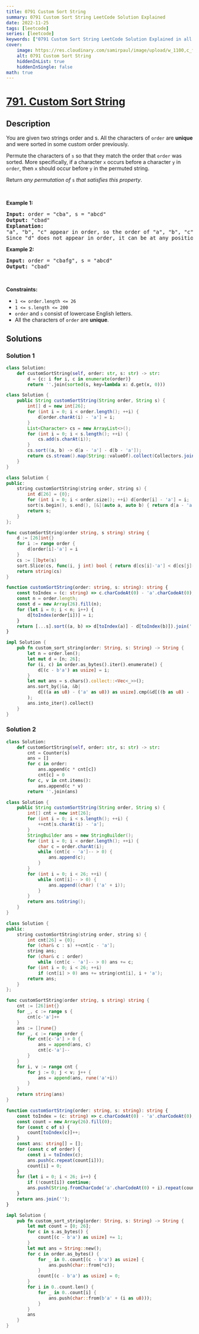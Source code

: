 ```yaml
---
title: 0791 Custom Sort String
summary: 0791 Custom Sort String LeetCode Solution Explained
date: 2022-11-25
tags: [leetcode]
series: [leetcode]
keywords: ["0791 Custom Sort String LeetCode Solution Explained in all languages", "0791 Custom Sort String", "LeetCode", "leetcode solution in Python3 C++ Java Go PHP Ruby Swift TypeScript Rust C# JavaScript C", "GeeksforGeeks", "InterviewBit", "Coding Ninjas", "HackerRank", "HackerEarth", "CodeChef", "TopCoder", "AlgoExpert", "freeCodeCamp", "Codeforces", "GitHub", "AtCoder", "Samir Paul"]
cover:
    image: https://res.cloudinary.com/samirpaul/image/upload/w_1100,c_fit,co_rgb:FFFFFF,l_text:Arial_75_bold:0791 Custom Sort String - Solution Explained/problem-solving.webp
    alt: 0791 Custom Sort String
    hiddenInList: true
    hiddenInSingle: false
math: true
---
```



# [791. Custom Sort String](https://leetcode.com/problems/custom-sort-string)


## Description

<p>You are given two strings order and s. All the characters of <code>order</code> are <strong>unique</strong> and were sorted in some custom order previously.</p>

<p>Permute the characters of <code>s</code> so that they match the order that <code>order</code> was sorted. More specifically, if a character <code>x</code> occurs before a character <code>y</code> in <code>order</code>, then <code>x</code> should occur before <code>y</code> in the permuted string.</p>

<p>Return <em>any permutation of </em><code>s</code><em> that satisfies this property</em>.</p>

<p>&nbsp;</p>
<p><strong class="example">Example 1:</strong></p>

<pre>
<strong>Input:</strong> order = &quot;cba&quot;, s = &quot;abcd&quot;
<strong>Output:</strong> &quot;cbad&quot;
<strong>Explanation:</strong> 
&quot;a&quot;, &quot;b&quot;, &quot;c&quot; appear in order, so the order of &quot;a&quot;, &quot;b&quot;, &quot;c&quot; should be &quot;c&quot;, &quot;b&quot;, and &quot;a&quot;. 
Since &quot;d&quot; does not appear in order, it can be at any position in the returned string. &quot;dcba&quot;, &quot;cdba&quot;, &quot;cbda&quot; are also valid outputs.
</pre>

<p><strong class="example">Example 2:</strong></p>

<pre>
<strong>Input:</strong> order = &quot;cbafg&quot;, s = &quot;abcd&quot;
<strong>Output:</strong> &quot;cbad&quot;
</pre>

<p>&nbsp;</p>
<p><strong>Constraints:</strong></p>

<ul>
	<li><code>1 &lt;= order.length &lt;= 26</code></li>
	<li><code>1 &lt;= s.length &lt;= 200</code></li>
	<li><code>order</code> and <code>s</code> consist of lowercase English letters.</li>
	<li>All the characters of <code>order</code> are <strong>unique</strong>.</li>
</ul>

## Solutions

### Solution 1

<!-- tabs:start -->

```python
class Solution:
    def customSortString(self, order: str, s: str) -> str:
        d = {c: i for i, c in enumerate(order)}
        return ''.join(sorted(s, key=lambda x: d.get(x, 0)))
```

```java
class Solution {
    public String customSortString(String order, String s) {
        int[] d = new int[26];
        for (int i = 0; i < order.length(); ++i) {
            d[order.charAt(i) - 'a'] = i;
        }
        List<Character> cs = new ArrayList<>();
        for (int i = 0; i < s.length(); ++i) {
            cs.add(s.charAt(i));
        }
        cs.sort((a, b) -> d[a - 'a'] - d[b - 'a']);
        return cs.stream().map(String::valueOf).collect(Collectors.joining());
    }
}
```

```cpp
class Solution {
public:
    string customSortString(string order, string s) {
        int d[26] = {0};
        for (int i = 0; i < order.size(); ++i) d[order[i] - 'a'] = i;
        sort(s.begin(), s.end(), [&](auto a, auto b) { return d[a - 'a'] < d[b - 'a']; });
        return s;
    }
};
```

```go
func customSortString(order string, s string) string {
	d := [26]int{}
	for i := range order {
		d[order[i]-'a'] = i
	}
	cs := []byte(s)
	sort.Slice(cs, func(i, j int) bool { return d[cs[i]-'a'] < d[cs[j]-'a'] })
	return string(cs)
}
```

```ts
function customSortString(order: string, s: string): string {
    const toIndex = (c: string) => c.charCodeAt(0) - 'a'.charCodeAt(0);
    const n = order.length;
    const d = new Array(26).fill(n);
    for (let i = 0; i < n; i++) {
        d[toIndex(order[i])] = i;
    }
    return [...s].sort((a, b) => d[toIndex(a)] - d[toIndex(b)]).join('');
}
```

```rust
impl Solution {
    pub fn custom_sort_string(order: String, s: String) -> String {
        let n = order.len();
        let mut d = [n; 26];
        for (i, c) in order.as_bytes().iter().enumerate() {
            d[(c - b'a') as usize] = i;
        }
        let mut ans = s.chars().collect::<Vec<_>>();
        ans.sort_by(|&a, &b|
            d[((a as u8) - ('a' as u8)) as usize].cmp(&d[((b as u8) - ('a' as u8)) as usize])
        );
        ans.into_iter().collect()
    }
}
```

<!-- tabs:end -->

### Solution 2

<!-- tabs:start -->

```python
class Solution:
    def customSortString(self, order: str, s: str) -> str:
        cnt = Counter(s)
        ans = []
        for c in order:
            ans.append(c * cnt[c])
            cnt[c] = 0
        for c, v in cnt.items():
            ans.append(c * v)
        return ''.join(ans)
```

```java
class Solution {
    public String customSortString(String order, String s) {
        int[] cnt = new int[26];
        for (int i = 0; i < s.length(); ++i) {
            ++cnt[s.charAt(i) - 'a'];
        }
        StringBuilder ans = new StringBuilder();
        for (int i = 0; i < order.length(); ++i) {
            char c = order.charAt(i);
            while (cnt[c - 'a']-- > 0) {
                ans.append(c);
            }
        }
        for (int i = 0; i < 26; ++i) {
            while (cnt[i]-- > 0) {
                ans.append((char) ('a' + i));
            }
        }
        return ans.toString();
    }
}
```

```cpp
class Solution {
public:
    string customSortString(string order, string s) {
        int cnt[26] = {0};
        for (char& c : s) ++cnt[c - 'a'];
        string ans;
        for (char& c : order)
            while (cnt[c - 'a']-- > 0) ans += c;
        for (int i = 0; i < 26; ++i)
            if (cnt[i] > 0) ans += string(cnt[i], i + 'a');
        return ans;
    }
};
```

```go
func customSortString(order string, s string) string {
	cnt := [26]int{}
	for _, c := range s {
		cnt[c-'a']++
	}
	ans := []rune{}
	for _, c := range order {
		for cnt[c-'a'] > 0 {
			ans = append(ans, c)
			cnt[c-'a']--
		}
	}
	for i, v := range cnt {
		for j := 0; j < v; j++ {
			ans = append(ans, rune('a'+i))
		}
	}
	return string(ans)
}
```

```ts
function customSortString(order: string, s: string): string {
    const toIndex = (c: string) => c.charCodeAt(0) - 'a'.charCodeAt(0);
    const count = new Array(26).fill(0);
    for (const c of s) {
        count[toIndex(c)]++;
    }
    const ans: string[] = [];
    for (const c of order) {
        const i = toIndex(c);
        ans.push(c.repeat(count[i]));
        count[i] = 0;
    }
    for (let i = 0; i < 26; i++) {
        if (!count[i]) continue;
        ans.push(String.fromCharCode('a'.charCodeAt(0) + i).repeat(count[i]));
    }
    return ans.join('');
}
```

```rust
impl Solution {
    pub fn custom_sort_string(order: String, s: String) -> String {
        let mut count = [0; 26];
        for c in s.as_bytes() {
            count[(c - b'a') as usize] += 1;
        }
        let mut ans = String::new();
        for c in order.as_bytes() {
            for _ in 0..count[(c - b'a') as usize] {
                ans.push(char::from(*c));
            }
            count[(c - b'a') as usize] = 0;
        }
        for i in 0..count.len() {
            for _ in 0..count[i] {
                ans.push(char::from(b'a' + (i as u8)));
            }
        }
        ans
    }
}
```

<!-- tabs:end -->

<!-- end -->
